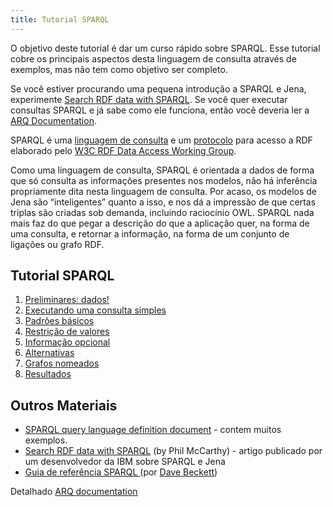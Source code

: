 ```yaml
---
title: Tutorial SPARQL 
---
```


O objetivo deste tutorial é dar um curso rápido sobre SPARQL. Esse tutorial cobre os principais aspectos desta linguagem de consulta através de exemplos, mas não tem como objetivo ser completo.

Se você estiver procurando uma pequena introdução a SPARQL e Jena, experimente 
[Search RDF data with SPARQL](https://www.ibm.com/developerworks/xml/library/j-sparql/).  Se você quer executar consultas SPARQL e já sabe como ele funciona, então você deveria ler a [ARQ Documentation][1].

[1]: /documentation/query/index.html

SPARQL é uma
[linguagem de consulta](https://www.w3.org/TR/sparql11-query/) e um
[protocolo](https://www.w3.org/TR/rdf-sparql-protocol/) para acesso a
RDF elaborado pelo
[W3C RDF Data Access Working Group](https://www.w3.org/2001/sw/DataAccess/).

Como uma linguagem de consulta, SPARQL é orientada a dados de forma que só consulta as informações presentes nos modelos, não há inferência propriamente dita nesta linguagem de consulta.  Por acaso, os modelos de Jena são “inteligentes” quanto a isso, e nos dá a impressão de que certas triplas são criadas sob demanda, incluindo raciocínio OWL. SPARQL nada mais faz do que pegar a descrição do que a aplicação quer, na forma de uma consulta, e retornar a informação, na forma de um conjunto de ligações ou grafo RDF.

## Tutorial SPARQL 

1.  [Preliminares: dados!](sparql_data_pt.html)
2.  [Executando uma consulta simples](sparql_query1_pt.html)
3.  [Padrões básicos](sparql_basic_patterns_pt.html)
4.  [Restrição de valores](sparql_filters_pt.html)
5.  [Informação opcional](sparql_optionals_pt.html)
6.  [Alternativas](sparql_union_pt.html)
7.  [Grafos nomeados](sparql_datasets_pt.html)
8.  [Resultados](sparql_results_pt.html)

## Outros Materiais

-   [SPARQL query language definition document](https://www.w3.org/TR/sparql11-query/) -
    contem muitos exemplos.
-   [Search RDF data with SPARQL](https://www.ibm.com/developerworks/xml/library/j-sparql/)
    (by Phil McCarthy) - artigo publicado por um desenvolvedor da IBM sobre SPARQL e Jena
-   [Guia de referência SPARQL ](https://www.ilrt.bris.ac.uk/people/cmdjb/2005/04-sparql/)
    (por [Dave Beckett](https://www.ilrt.bristol.ac.uk/people/cmdjb/))

Detalhado [ARQ documentation](/documentation/query/)
